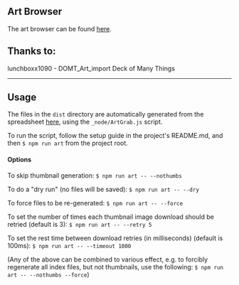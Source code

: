 ## Art Browser

The art browser can be found [here](https://dmsguild201.github.io/Roll20_resources/).

## Thanks to:

lunchboxx1090 - DOMT_Art_import   Deck of Many Things

---

## Usage

The files in the `dist` directory are automatically generated from the spreadsheet [here](https://docs.google.com/spreadsheets/d/14NJeO5HJhUwVkBVzN3Mg7-W7adJ9FE9C9f_oT93n4M8/edit#gid=66737284), using the `_node/ArtGrab.js` script.

To run the script, follow the setup guide in the project's README.md, and then `$ npm run art` from the project root.

#### Options
To skip thumbnail generation: `$ npm run art -- --nothumbs`

To do a "dry run" (no files will be saved): `$ npm run art -- --dry`

To force files to be re-generated: `$ npm run art -- --force`

To set the number of times each thumbnail image download should be retried (default is 3): `$ npm run art -- --retry 5`

To set the rest time between download retries (in milliseconds) (default is 100ms): `$ npm run art -- --timeout 1000`

(Any of the above can be combined to various effect, e.g. to forcibly regenerate all index files, but not thumbnails, use the following: `$ npm run art -- --nothumbs --force`)
